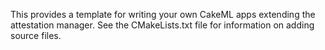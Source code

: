 This provides a template for writing your own CakeML apps extending the attestation manager. See the CMakeLists.txt file for information on adding source files.